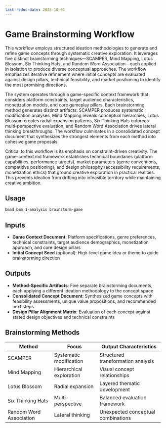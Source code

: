 ```yaml
---
last-redoc-date: 2025-10-01
---
```


# Game Brainstorming Workflow

This workflow employs structured ideation methodologies to generate and refine
game concepts through systematic creative exploration. It leverages five
distinct brainstorming techniques—SCAMPER, Mind Mapping, Lotus Blossom, Six
Thinking Hats, and Random Word Association—each applied in isolation to produce
diverse conceptual approaches. The workflow emphasizes iterative refinement
where initial concepts are evaluated against design pillars, technical
feasibility, and market positioning to identify the most promising directions.

The system operates through a game-specific context framework that considers
platform constraints, target audience characteristics, monetization models, and
core gameplay pillars. Each brainstorming method generates distinct artifacts:
SCAMPER produces systematic modification analyses, Mind Mapping reveals
conceptual hierarchies, Lotus Blossom creates radial expansion patterns, Six
Thinking Hats enforces multi-perspective evaluation, and Random Word Association
drives lateral thinking breakthroughs. The workflow culminates in a consolidated
concept document that synthesizes the strongest elements from each method into
cohesive game proposals.

Critical to this workflow is its emphasis on constraint-driven creativity. The
game-context.md framework establishes technical boundaries (platform
capabilities, performance targets), market parameters (genre conventions,
competitive positioning), and design philosophy (accessibility requirements,
monetization ethics) that ground creative exploration in practical realities.
This prevents ideation from drifting into infeasible territory while maintaining
creative ambition.

## Usage

```bash
bmad bmm 1-analysis brainstorm-game
```

## Inputs

- **Game Context Document**: Platform specifications, genre preferences,
  technical constraints, target audience demographics, monetization approach,
  and core design pillars
- **Initial Concept Seed** (optional): High-level game idea or theme to guide
  brainstorming direction

## Outputs

- **Method-Specific Artifacts**: Five separate brainstorming documents, each
  applying a different ideation methodology to the concept space
- **Consolidated Concept Document**: Synthesized game concepts with feasibility
  assessments, unique value propositions, and recommended next steps
- **Design Pillar Alignment Matrix**: Evaluation of each concept against stated
  design objectives and technical constraints

## Brainstorming Methods

| Method                  | Focus                    | Output Characteristics             |
| ----------------------- | ------------------------ | ---------------------------------- |
| SCAMPER                 | Systematic modification  | Structured transformation analysis |
| Mind Mapping            | Hierarchical exploration | Visual concept relationships       |
| Lotus Blossom           | Radial expansion         | Layered thematic development       |
| Six Thinking Hats       | Multi-perspective        | Balanced evaluation framework      |
| Random Word Association | Lateral thinking         | Unexpected conceptual combinations |
